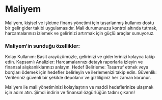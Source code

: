 # Maliyem

Maliyem, kişisel ve işletme finans yönetimi için tasarlanmış kullanıcı dostu bir gelir gider takibi uygulamasıdır. Mali durumunuzu kontrol altında tutmak, harcamalarınızı izlemek ve gelirinizi artırmak için güçlü araçlar sunuyoruz.

### Maliyem'in sunduğu özellikler:

Kolay Kullanım: Basit arayüzümüzle, gelirinizi ve giderlerinizi kolayca takip edin.
Kapsamlı Analizler: Harcamalarınızı detaylı raporlarla izleyin ve finansal alışkanlıklarınızı anlayın.
Hedef Belirleme: Tasarruf etmek veya borçları ödemek için hedefler belirleyin ve ilerlemenizi takip edin.
Güvenlik: Verileriniz güvenli bir şekilde depolanır ve gizliliğiniz her zaman korunur.

Maliyem ile mali yönetiminizi kolaylaştırın ve maddi hedeflerinize ulaşmak için adım atın. Şimdi indirin ve finansal özgürlüğün tadını çıkarın!
